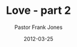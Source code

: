 ---
lunr: "true"
title: "Love - part 2"
author: "Pastor Frank Jones"
postDate: "03-25-2012"
date: 2012-03-25
category: "sermons"
slug: "2012/03/Love_part2"
icon: microphone
audioLink: "Love_part2"
tags: [love, end times]
mp3: "Love_part2/03252012.mp3"
ogg: "Love_part2/03252012.ogg"
linkurl: "https://archive.org/download/Love_part2/Love_part2_files.xml"
ipath: "https://archive.org/download/Love_part2/03252012.mp3"
layout: sermon.html
---